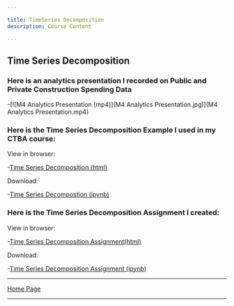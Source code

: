 ```yaml
---

title: TimeSeries Decomposition
description: Course Content

---
```

## Time Series Decomposition

### Here is an analytics presentation I recorded on Public and Private Construction Spending Data

-[![M4 Analytics Presentation (mp4)](M4 Analytics Presentation.jpg)](M4 Analytics Presentation.mp4)

### Here is the Time Series Decomposition Example I used in my CTBA course:

View in browser:

-[Time Series Decomposition (html)](TimeSeriesDecomposition.html)

Download:

-[Time Series Decompostion (ipynb)](TimeSeriesDecomposition.ipynb)

### Here is the Time Series Decomposition Assignment I created:

View in browser:

-[Time Series Decomposition Assignment(html)](M3TimeSeriesDecompositionAssignment.ipynb)

Download:

-[Time Series Decomposition Assignment (ipynb)](M3TimeSeriesDecompositionAssignment.ipynb)

---

[Home Page](https://alekpeters.github.io/)

---
